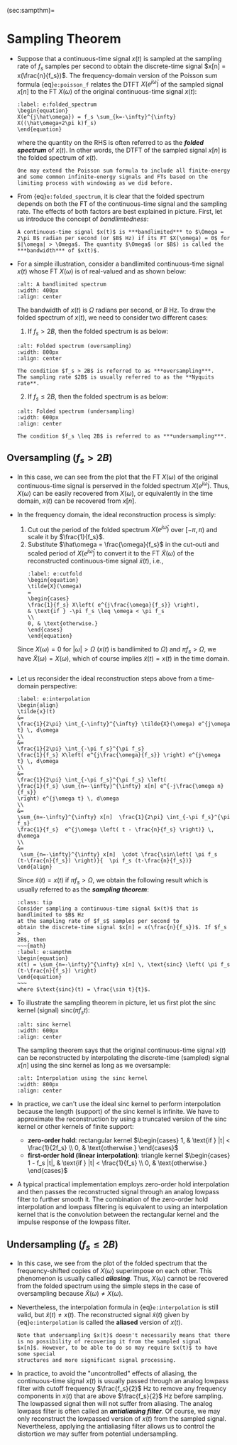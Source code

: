 (sec:sampthm)=
# Sampling Theorem
* Suppose that a continuous-time signal $x(t)$ is sampled at the
  sampling rate of $f_s$ samples per second to obtain the
  discrete-time signal $x[n] = x(\frac{n}{f_s})$. The frequency-domain
  version of the Poisson sum formula {eq}`e:poisson_f` relates the
  DTFT $X(e^{j\hat\omega})$ of the sampled signal $x[n]$ to the FT 
  $X(\omega)$ of the original continuous-time signal $x(t)$:
  ```{math}
  :label: e:folded_spectrum
  \begin{equation}
  X(e^{j\hat\omega}) = f_s \sum_{k=-\infty}^{\infty}
  X((\hat\omega+2\pi k)f_s)
  \end{equation}
  ```
  where the quantity on the RHS is often referred to as the ***folded
  spectrum*** of $x(t)$. In other words, the DTFT of the sampled
  signal $x[n]$ is the folded spectrum of $x(t)$.
  ```{tip}
  One may extend the Poisson sum formula to include all finite-energy
  and some common infinite-energy signals and FTs based on the
  limiting process with windowing as we did before.
  ```

* From {eq}`e:folded_spectrum`, it is clear that the folded spectrum
  depends on both the FT of the continuous-time signal and the sampling
  rate. The effects of both factors are best explained in
  picture. First, let us introduce the concept of *bandlimtedness*:
  ```{admonition} Notation
  A continuous-time signal $x(t)$ is ***bandlimited*** to $\Omega =
  2\pi B$ radian per second (or $B$ Hz) if its FT $X(\omega) = 0$ for
  $|\omega| > \Omega$. The quantity $\Omega$ (or $B$) is called the
  ***bandwidth*** of $x(t)$.
  ```
* For a simple illustration, consider a bandlimited continuous-time
  signal $x(t)$ whose FT $X(\omega)$ is of real-valued and as shown below:
  ```{image} ../figs/blspectrum.jpg
  :alt: A bandlimited spectrum
  :width: 400px
  :align: center
  ```
  The bandwidth of $x(t)$ is $\Omega$ radians per second, or $B$ Hz.
  To draw the folded spectrum of $x(t)$, we need to consider two
  different cases:

    1. If $f_s > 2B$, then the folded spectrum is as below:
    ```{image} ../figs/oversample.jpg
    :alt: Folded spectrum (oversampling)
    :width: 800px
    :align: center
    ```
    ```{admonition} Notation
    The condition $f_s > 2B$ is referred to as ***oversampling***.
    The sampling rate $2B$ is usually referred to as the **Nyquits rate**.
    ```
    2. If $f_s \leq 2B$, then the folded spectrum is as below:
    ```{image} ../figs/undersample.jpg
    :alt: Folded spectrum (undersampling)
    :width: 600px
    :align: center
    ```
    ```{admonition} Notation
    The condition $f_s \leq 2B$ is referred to as ***undersampling***.
    ```
## Oversampling ($f_s > 2B$) 
* In this case, we can see from the plot that the FT $X(\omega)$ of
  the original continuous-time signal is perserved in the folded
  spectrum $X(e^{j\hat\omega})$. Thus, $X(\omega)$ can be easily
  recovered from $X(\omega)$, or equivalently in the time domain,
  $x(t)$ can be recovered from $x[n]$.

* In the frequency domain, the ideal reconstruction process is simply:
  1. Cut out the period of the folded spectrum $X(e^{j\hat\omega})$
     over $[-\pi, \pi)$ and scale it by $\frac{1}{f_s}$.
  2. Substitute $\hat\omega = \frac{\omega}{f_s}$ in the cut-outi and
     scaled period of  $X(e^{j\hat\omega})$ to convert it to the FT
     $\tilde{X}(\omega)$ of the reconstructed continuous-time signal
     $\tilde{x}(t)$, i.e.,
     ```{math}
     :label: e:cutfold
     \begin{equation}
     \tilde{X}(\omega)
     =
     \begin{cases}
     \frac{1}{f_s} X\left( e^{j\frac{\omega}{f_s}} \right), 
     & \text{if } -\pi f_s \leq \omega < \pi f_s
     \\
     0, & \text{otherwise.}
     \end{cases}
     \end{equation}
    Since $X(\omega) = 0$ for $|\omega| > \Omega$ ($x(t)$ is
    bandlimited to $\Omega$) and $\pi f_s > \Omega$, we have $\tilde{X}(\omega) =
    X(\omega)$, which of course implies $\tilde{x}(t) = x(t)$ in the
    time domain.
    ```

* Let us reconsider the ideal reconstruction steps above from a
  time-domain perspective:
  ```{math}
  :label: e:interpolation
  \begin{align}
  \tilde{x}(t) 
  &= 
  \frac{1}{2\pi} \int_{-\infty}^{\infty} \tilde{X}(\omega) e^{j\omega
  t} \, d\omega
  \\
  &=
  \frac{1}{2\pi} \int_{-\pi f_s}^{\pi f_s}
  \frac{1}{f_s} X\left( e^{j\frac{\omega}{f_s}} \right) e^{j\omega
  t} \, d\omega
  \\
  &=
  \frac{1}{2\pi} \int_{-\pi f_s}^{\pi f_s} \left(
  \frac{1}{f_s} \sum_{n=-\infty}^{\infty} x[n] e^{-j\frac{\omega n}{f_s}}
  \right) e^{j\omega t} \, d\omega
  \\
  &=
  \sum_{n=-\infty}^{\infty} x[n]  \frac{1}{2\pi} \int_{-\pi f_s}^{\pi f_s}
  \frac{1}{f_s}  e^{j\omega \left( t - \frac{n}{f_s} \right)} \, d\omega
  \\
  &=
   \sum_{n=-\infty}^{\infty} x[n]  \cdot \frac{\sin\left( \pi f_s
  (t-\frac{n}{f_s}) \right)}{  \pi f_s (t-\frac{n}{f_s})}
  \end{align}
  ```
  Since $\tilde{x}(t)=x(t)$ if $\pi f_s > \Omega$, we obtain the
  following result which is usually referred to as the ***sampling
  theorem***:
  ```{admonition} Sampling Theorem
  :class: tip
  Consider sampling a continuous-time signal $x(t)$ that is bandlimited to $B$ Hz
  at the sampling rate of $f_s$ samples per second to
  obtain the discrete-time signal $x[n] = x(\frac{n}{f_s})$. If $f_s >
  2B$, then
  ~~~{math}
  :label: e:sampthm
  \begin{equation}
  x(t) = \sum_{n=-\infty}^{\infty} x[n] \, \text{sinc} \left( \pi f_s
  (t-\frac{n}{f_s}) \right)
  \end{equation}
  ~~~
  where $\text{sinc}(t) = \frac{\sin t}{t}$.
  ```

* To illustrate the sampling theorem in picture, let us first plot the
  sinc kernel (signal) $\text{sinc}(\pi f_s t)$:
  ```{image} ../figs/sinc.png
  :alt: sinc kernel
  :width: 600px
  :align: center
  ```
  The sampling theorem says that the original continuous-time signal
  $x(t)$ can be reconstructed by interpolating the discrete-time (sampled)
  signal $x[n]$ using the sinc kernel as long as we oversample:
  ```{image} ../figs/sampthm.png
  :alt: Interpolation using the sinc kernel
  :width: 800px
  :align: center
  ```

* In practice, we can't use the ideal sinc kernel to perform
  interpolation because the length (support) of the sinc kernel is
  infinite. We have to approximate the reconstruction by using a
  truncated version of the sinc kernel or other kernels of finite support:
  - **zero-order hold**: rectangular kernel 
    $\begin{cases} 
    1, & \text{if } |t| < \frac{1}{2f_s} \\ 
    0, & \text{otherwise.}
    \end{cases}$
  - **first-order hold (linear interpolation)**: triangle kernel 
    $\begin{cases} 
    1 - f_s |t|, & \text{if } |t| < \frac{1}{f_s} \\ 
    0, & \text{otherwise.}
    \end{cases}$

* A typical practical implementation employs zero-order hold
  interpolation and then passes the reconstructed signal through an
  analog lowpass filter to further smooth it. The combination of the
  zero-order hold interpolation and lowpass filtering is equivalent to
  using an interpolation kernel that is the convolution between the
  rectangular kernel and the impulse response of the lowpass filter.
  
## Undersampling ($f_s \leq 2B$) 

* In this case, we see from the plot of the folded spectrum that the
  frequency-shifted copies of $X(\omega)$ superimpose on each
  other. This phenomenon is usually called ***aliasing***. Thus,
  $X(\omega)$ cannot be recovered from the folded spectrum using the
  simple steps in the case of oversampling because $\tilde{X}(\omega)
  \neq X(\omega)$.

* Nevertheless, the interpolation formula in {eq}`e:interpolation` is
  still valid, but $\tilde{x}(t) \neq x(t)$. The reconstructed signal
  $\tilde{x}(t)$ given by {eq}`e:interpolation` is called the
  **aliased** version of $x(t)$.
  ```{caution}
  Note that undersampling $x(t)$ doesn't necessarily means that there
  is no possibility of recovering it from the sampled signal
  $x[n]$. However, to be able to do so may require $x(t)$ to have some special
  structures and more significant signal processing.
  ```

* In practice, to avoid the "uncontrolled" effects of aliasing, the
  continuous-time signal $x(t)$ is usually passed through an analog
  lowpass filter with cutoff frequency $\frac{f_s}{2}$ Hz to remove
  any frequency components in $x(t)$ that are above $\frac{f_s}{2}$ Hz
  before sampling. The lowpassed signal then will not suffer from
  aliasing. The analog lowpass filter is often called an
  ***antialiasing filter***.  Of course, we may only reconstruct the
  lowpassed version of $x(t)$ from the sampled signal. Nevertheless,
  applying the antialiasing filter allows us to control the distortion
  we may suffer from potential undersampling. 
